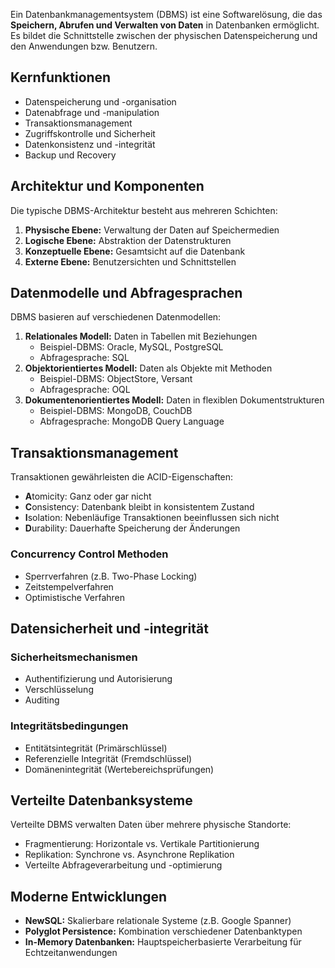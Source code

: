 Ein Datenbankmanagementsystem (DBMS) ist eine Softwarelösung, die das **Speichern, Abrufen und Verwalten von Daten** in Datenbanken ermöglicht. Es bildet die Schnittstelle zwischen der physischen Datenspeicherung und den Anwendungen bzw. Benutzern.

## Kernfunktionen
- Datenspeicherung und -organisation
- Datenabfrage und -manipulation 
- Transaktionsmanagement
- Zugriffskontrolle und Sicherheit
- Datenkonsistenz und -integrität
- Backup und Recovery

## Architektur und Komponenten
Die typische DBMS-Architektur besteht aus mehreren Schichten:
1. **Physische Ebene:** Verwaltung der Daten auf Speichermedien
2. **Logische Ebene:** Abstraktion der Datenstrukturen
3. **Konzeptuelle Ebene:** Gesamtsicht auf die Datenbank
4. **Externe Ebene:** Benutzersichten und Schnittstellen

## Datenmodelle und Abfragesprachen

DBMS basieren auf verschiedenen Datenmodellen:

1. **Relationales Modell:** Daten in Tabellen mit Beziehungen
   - Beispiel-DBMS: Oracle, MySQL, PostgreSQL
   - Abfragesprache: SQL
2. **Objektorientiertes Modell:** Daten als Objekte mit Methoden
   - Beispiel-DBMS: ObjectStore, Versant
   - Abfragesprache: OQL
3. **Dokumentenorientiertes Modell:** Daten in flexiblen Dokumentstrukturen
   - Beispiel-DBMS: MongoDB, CouchDB
   - Abfragesprache: MongoDB Query Language

## Transaktionsmanagement

Transaktionen gewährleisten die ACID-Eigenschaften:
- **A**tomicity: Ganz oder gar nicht
- **C**onsistency: Datenbank bleibt in konsistentem Zustand
- **I**solation: Nebenläufige Transaktionen beeinflussen sich nicht
- **D**urability: Dauerhafte Speicherung der Änderungen

### Concurrency Control Methoden
- Sperrverfahren (z.B. Two-Phase Locking)
- Zeitstempelverfahren
- Optimistische Verfahren

## Datensicherheit und -integrität

### Sicherheitsmechanismen
- Authentifizierung und Autorisierung
- Verschlüsselung
- Auditing

### Integritätsbedingungen
- Entitätsintegrität (Primärschlüssel)
- Referenzielle Integrität (Fremdschlüssel)
- Domänenintegrität (Wertebereichsprüfungen)

## Verteilte Datenbanksysteme

Verteilte DBMS verwalten Daten über mehrere physische Standorte:

- Fragmentierung: Horizontale vs. Vertikale Partitionierung
- Replikation: Synchrone vs. Asynchrone Replikation
- Verteilte Abfrageverarbeitung und -optimierung

## Moderne Entwicklungen
- **NewSQL:** Skalierbare relationale Systeme (z.B. Google Spanner)
- **Polyglot Persistence:** Kombination verschiedener Datenbanktypen
- **In-Memory Datenbanken:** Hauptspeicherbasierte Verarbeitung für Echtzeitanwendungen

